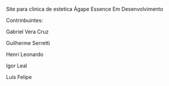 Site para clinica de estetica Ágape Essence Em Desenvolvimento

Contrinbuintes:

Gabriel Vera Cruz

Guilherme Serretti

Henri Leonardo

Igor Leal

Luís Felipe